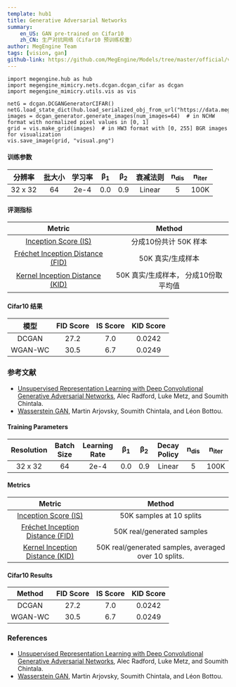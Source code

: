 ```yaml
---
template: hub1
title: Generative Adversarial Networks
summary:
    en_US: GAN pre-trained on Cifar10
    zh_CN: 生产对抗网络（Cifar10 预训练权重）
author: MegEngine Team
tags: [vision, gan]
github-link: https://github.com/MegEngine/Models/tree/master/official/vision/gan
---
```


```python3
import megengine.hub as hub
import megengine_mimicry.nets.dcgan.dcgan_cifar as dcgan
import megengine_mimicry.utils.vis as vis

netG = dcgan.DCGANGeneratorCIFAR()
netG.load_state_dict(hub.load_serialized_obj_from_url("https://data.megengine.org.cn/models/weights/dcgan_cifar.pkl"))
images = dcgan_generator.generate_images(num_images=64)  # in NCHW format with normalized pixel values in [0, 1]
grid = vis.make_grid(images)  # in HW3 format with [0, 255] BGR images for visualization
vis.save_image(grid, "visual.png")
```

<!-- section: zh_CN -->

#### 训练参数
| 分辨率 | 批大小 | 学习率 | β<sub>1</sub> | β<sub>2</sub> | 衰减法则 | n<sub>dis</sub> | n<sub>iter</sub> |
|:----------:|:----------:|:-------------:|:-------------:|:-------------:|:------------:|:---------------:|------------------|
| 32 x 32 | 64 | 2e-4 | 0.0 | 0.9 | Linear | 5 | 100K |


#### 评测指标
| Metric | Method |
|:--------------------------------:|:---------------------------------------:|
| [Inception Score (IS)](https://arxiv.org/abs/1606.03498) | 分成10份共计 50K 样本 |
| [Fréchet Inception Distance (FID)](https://arxiv.org/abs/1706.08500) | 50K 真实/生成样本 |
| [Kernel Inception Distance (KID)](https://arxiv.org/abs/1801.01401) | 50K 真实/生成样本， 分成10份取平均值|


#### Cifar10 结果
| 模型 | FID Score | IS Score | KID Score |
| :-: | :-: | :-: | :-: |
| DCGAN  | 27.2 | 7.0 | 0.0242 |
| WGAN-WC  | 30.5  | 6.7 | 0.0249 |


### 参考文献

 - [Unsupervised Representation Learning with Deep Convolutional Generative Adversarial Networks](https://arxiv.org/abs/1511.06434), Alec Radford, Luke Metz, and Soumith Chintala.
 - [Wasserstein GAN](https://arxiv.org/abs/1701.07875), Martin Arjovsky, Soumith Chintala, and Léon Bottou.

<!-- section: en_US -->

#### Training Parameters
| Resolution | Batch Size | Learning Rate | β<sub>1</sub> | β<sub>2</sub> | Decay Policy | n<sub>dis</sub> | n<sub>iter</sub> |
|:----------:|:----------:|:-------------:|:-------------:|:-------------:|:------------:|:---------------:|------------------|
| 32 x 32 | 64 | 2e-4 | 0.0 | 0.9 | Linear | 5 | 100K |


#### Metrics
| Metric | Method |
|:--------------------------------:|:---------------------------------------:|
| [Inception Score (IS)](https://arxiv.org/abs/1606.03498) | 50K samples at 10 splits|
| [Fréchet Inception Distance (FID)](https://arxiv.org/abs/1706.08500) | 50K real/generated samples |
| [Kernel Inception Distance (KID)](https://arxiv.org/abs/1801.01401) | 50K real/generated samples, averaged over 10 splits.|


#### Cifar10 Results
| Method | FID Score | IS Score | KID Score |
| :-: | :-: | :-: | :-: |
| DCGAN  | 27.2 | 7.0 | 0.0242 |
| WGAN-WC  | 30.5  | 6.7 | 0.0249 |

### References

 - [Unsupervised Representation Learning with Deep Convolutional Generative Adversarial Networks](https://arxiv.org/abs/1511.06434), Alec Radford, Luke Metz, and Soumith Chintala.
 - [Wasserstein GAN](https://arxiv.org/abs/1701.07875), Martin Arjovsky, Soumith Chintala, and Léon Bottou.
